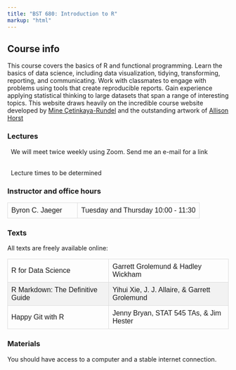 ```yaml
---
title: "BST 680: Introduction to R"
markup: "html"
---
```


<style>
#books {
  font-family: "Trebuchet MS", Arial, Helvetica, sans-serif;
  border-collapse: collapse;
  width: 100%;
}

#books td, #books th {
  border: 1px solid #ddd;
  padding: 8px;
}

#books tr:nth-child(even){background-color: #f2f2f2;}

#books tr:hover {background-color: #ddd;}


</style>

<h2> Course info </h2>

This course covers the basics of R and functional programming. Learn the basics of data science, including data visualization, tidying, transforming, reporting, and communicating. Work with classmates to engage with problems using tools that create reproducible reports. Gain experience applying statistical thinking to large datasets that span a range of interesting topics. This website draws heavily on the incredible course website developed by <a href="http://www2.stat.duke.edu/courses/Spring18/Sta199/">Mine Çetinkaya-Rundel</a> and the outstanding artwork of <a href="https://github.com/allisonhorst">Allison Horst</a>  
	

<h3> Lectures </h3> 

<font color="#006341"><i class="far fa-comment-alt"></i></font> &nbsp; We will meet twice weekly using Zoom. Send me an e-mail for a link </br> </br>

<font color="#006341"><i class="fas fa-calendar-alt fa-lg"></i></font> &nbsp; Lecture times to be determined

<h3> Instructor and office hours </h3> 

<table id="books">
  <tr>
    <td>
    Byron C. Jaeger &nbsp; 
    <a href="mailto:bcjaeger@uab.edu" title="e-mail"><i class="fa fa-envelope"></i></a> &nbsp; 
    <a href="https://github.com/bcjaeger" title="GitHub"><i class="fa fa-github"></i></a> &nbsp; 
    <a href="https://twitter.com/byron_jaeger" title="Twitter"><i class="fa fa-twitter"></i></a>
    </td>
    <td>Tuesday and Thursday 10:00 - 11:30</td>
  </tr>
</table>

<h3> Texts </h3>

All texts are freely available online:

<table id="books">
  <tr>
    <td>
    R for Data Science &nbsp; 
    <a href="https://r4ds.had.co.nz/" title="free text"><i class="fas fa-book"></i></a>
    </td>
    <td>Garrett Grolemund & Hadley Wickham</td>
  </tr>
  <tr>
    <td>
    R Markdown: The Definitive Guide &nbsp; 
    <a href="https://bookdown.org/yihui/rmarkdown/" title="free text"><i class="fas fa-book"></i></a>
    </td>
    <td>Yihui Xie, J. J. Allaire, & Garrett Grolemund</td>
  </tr>
  <tr>
    <td>
    Happy Git with R &nbsp; 
    <a href="https://happygitwithr.com/" title="free text"><i class="fas fa-book"></i></a>
    </td>
    <td>Jenny Bryan, STAT 545 TAs, & Jim Hester</td>
  </tr>
</table>





<h3> Materials </h3>

You should have access to a computer and a stable internet connection.

